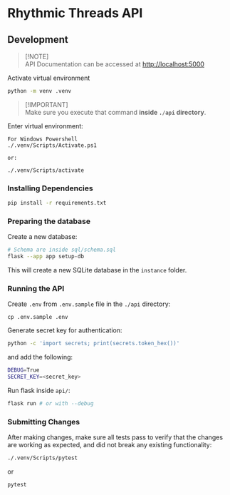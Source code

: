 # Rhythmic Threads API

## Development

> [!NOTE]\
> API Documentation can be accessed at [http://localhost:5000](http://localhost:5000)

Activate virtual environment

```sh
python -m venv .venv
```

> [!IMPORTANT]\
> Make sure you execute that command **inside `./api` directory**.

Enter virtual environment:

```
For Windows Powershell
./.venv/Scripts/Activate.ps1

or:

./.venv/Scripts/activate
```

### Installing Dependencies

```sh
pip install -r requirements.txt
```

### Preparing the database

Create a new database:

```sh
# Schema are inside sql/schema.sql
flask --app app setup-db
```

This will create a new SQLite database in the `instance` folder.

### Running the API

Create `.env` from `.env.sample` file in the `./api` directory:

```shell
cp .env.sample .env
```

Generate secret key for authentication:

```sh
python -c 'import secrets; print(secrets.token_hex())'
```

and add the following:

```sh
DEBUG=True
SECRET_KEY=<secret_key>
```

Run flask inside `api/`:

```sh
flask run # or with --debug
```

### Submitting Changes

After making changes, make sure all tests pass to
verify that the changes are working as expected,
and did not break any existing functionality:

```sh
./.venv/Scripts/pytest
```

or

```sh
pytest
```
